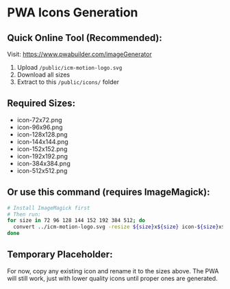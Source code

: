 # PWA Icons Generation

## Quick Online Tool (Recommended):
Visit: https://www.pwabuilder.com/imageGenerator

1. Upload `/public/icm-motion-logo.svg`
2. Download all sizes
3. Extract to this `/public/icons/` folder

## Required Sizes:
- icon-72x72.png
- icon-96x96.png
- icon-128x128.png
- icon-144x144.png
- icon-152x152.png
- icon-192x192.png
- icon-384x384.png
- icon-512x512.png

## Or use this command (requires ImageMagick):
```bash
# Install ImageMagick first
# Then run:
for size in 72 96 128 144 152 192 384 512; do
  convert ../icm-motion-logo.svg -resize ${size}x${size} icon-${size}x${size}.png
done
```

## Temporary Placeholder:
For now, copy any existing icon and rename it to the sizes above.
The PWA will still work, just with lower quality icons until proper ones are generated.

